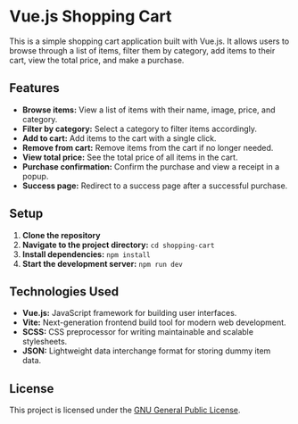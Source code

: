 # Vue.js Shopping Cart

This is a simple shopping cart application built with Vue.js. It allows users to browse through a list of items, filter them by category, add items to their cart, view the total price, and make a purchase.

## Features

- **Browse items:** View a list of items with their name, image, price, and category.
- **Filter by category:** Select a category to filter items accordingly.
- **Add to cart:** Add items to the cart with a single click.
- **Remove from cart:** Remove items from the cart if no longer needed.
- **View total price:** See the total price of all items in the cart.
- **Purchase confirmation:** Confirm the purchase and view a receipt in a popup.
- **Success page:** Redirect to a success page after a successful purchase.

## Setup

1. **Clone the repository**
2. **Navigate to the project directory:** `cd shopping-cart`
3. **Install dependencies:** `npm install`
4. **Start the development server:** `npm run dev`

## Technologies Used

- **Vue.js:** JavaScript framework for building user interfaces.
- **Vite:** Next-generation frontend build tool for modern web development.
- **SCSS:** CSS preprocessor for writing maintainable and scalable stylesheets.
- **JSON:** Lightweight data interchange format for storing dummy item data.

## License

This project is licensed under the [GNU General Public License](LICENSE).
